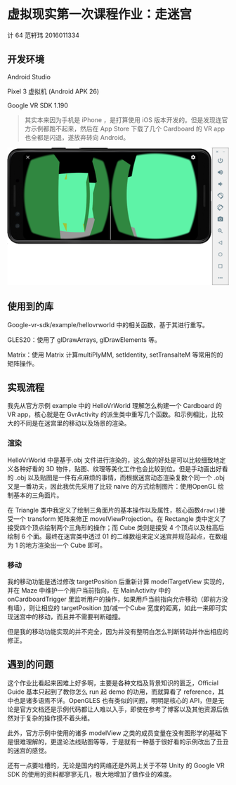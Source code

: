 # 虚拟现实第一次课程作业：走迷宫

计 64 范轩玮 2016011334

## 开发环境

Android Studio

Pixel 3 虚拟机 (Android APK 26)

Google VR SDK 1.190

> 其实本来因为手机是 iPhone ，是打算使用 iOS 版本开发的。但是发现连官方示例都跑不起来，然后在 App Store 下载了几个 Cardboard 的 VR app 也全都是闪退，遂放弃转向 Android。

![](./maze.png)

## 使用到的库

Google-vr-sdk/example/hellovrworld 中的相关函数，基于其进行重写。

GLES20：使用了 glDrawArrays, glDrawElements 等。

Matrix：使用 Matrix 计算multiPlyMM, setIdentity, setTransalteM 等常用的的矩阵操作。

## 实现流程

我先从官方示例 example 中的 HelloVrWorld 理解怎么构建一个 Cardboard 的 VR app，核心就是在 GvrActivity 的派生类中重写几个函数。和示例相比，比较大的不同是在迷宫里的移动以及场景的渲染。

### 渲染

HelloVrWorld 中是基于.obj 文件进行渲染的，这么做的好处是可以比较细致地定义各种好看的 3D 物件，贴图、纹理等美化工作也会比较到位。但是手动画出好看的 .obj 以及贴图是一件有点麻烦的事情，而根据迷宫动态渲染复数个同一个 .obj 又是一番功夫，因此我优先采用了比较 naive 的方式绘制图片：使用OpenGL 绘制基本的三角面片。

在 Triangle 类中我定义了绘制三角面片的基本操作以及属性，核心函数`draw()`接受一个 transform 矩阵来修正 movelViewProjection。在 Rectangle 类中定义了接受四个顶点绘制两个三角形的操作；而 Cube 类则是接受 4 个顶点以及柱高后绘制 6 个面。最终在迷宫类中透过 01 的二维数组来定义迷宫并规范起点，在数组为 1 的地方渲染出一个 Cube 即可。

### 移动

我的移动功能是透过修改 targetPosition 后重新计算 modelTargetView 实现的，并在 Maze 中维护一个用户当前指向，在 MainActivity 中的 onCardboardTrigger 里监听用户的操作，如果用戶当前指向允许移动（即前方没有墙），则让相应的 targetPosition 加/减一个Cube 宽度的距离，如此一来即可实现迷宫中的移动，而且并不需要判断碰撞。

但是我的移动功能实现的并不完全，因为并没有整明白怎么判断转动并作出相应的修正。

## 遇到的问题

这个作业比看起来困难上好多啊，主要是各种文档及背景知识的匮乏，Official Guide 基本只起到了教你怎么 run 起 demo 的功用，而就算看了 reference，其中也是诸多语焉不详。OpenGLES 也有类似的问题，明明是核心的 API，但是无论是官方文档还是示例代码都让人难以入手，即使在参考了博客以及其他资源后依然对于复杂的操作摸不着头绪。

此外，官方示例中使用的诸多 modelView 之类的成员变量在没有图形学的基础下是很难理解的，更遑论法线贴图等等，于是就有一种基于很好看的示例改出了丑丑的迷宫的感觉。

还有一点要吐槽的，无论是国内的网络还是外网上关于不带 Unity 的 Google VR SDK 的使用的资料都寥寥无几，极大地增加了做作业的难度。